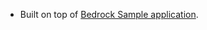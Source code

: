 - Built on top of [Bedrock Sample application](https://github.com/aws-samples/amazon-nova-samples/tree/main/multimodal-understanding/sample-apps/02-bedrock-notebook-lm). 
